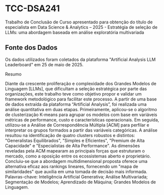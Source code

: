 # TCC-DSA241
Trabalho de Conclusão de Curso apresentado para obtenção do título de especialista em Data Science &amp; Analytics – 2025 - Estratégia de seleção de LLMs: uma abordagem baseada em análise exploratória multivariada

## Fonte dos Dados

Os dados utilizados foram coletados da plataforma "Artificial Analysis LLM Leaderboard" em 25 de maio de 2025.

Resumo

Diante da crescente proliferação e complexidade dos Grandes Modelos de Linguagem [LLMs], que dificultam a seleção estratégica por parte das organizações, este trabalho teve como objetivo propor e validar um framework metodológico para facilitar este processo. A partir de uma base de dados extraída da plataforma “Artificial Analysis”, foi realizada uma análise quantitativa em duas etapas. Primeiramente, aplicou-se o algoritmo de clusterização K-means para agrupar os modelos com base em variáveis métricas de performance, custo e características operacionais. Em seguida, utilizou-se a Análise de Correspondência Múltipla [ACM] para perfilar e interpretar os grupos formados a partir das variáveis categóricas. A análise resultou na identificação de quatro clusters robustos e distintos: "Generalistas Equilibrados", "Simples e Eficientes", "Premium de Alta Capacidade" e "Especialistas de Alta Performance". As dimensões reveladas pela ACM mapearam as principais forças que estruturam o mercado, como a oposição entre os ecossistemas aberto e proprietário. Concluiu-se que a abordagem multidimensional proposta oferece uma alternativa eficaz aos rankings lineares, fornecendo um "mapa de similaridades" que auxilia em uma tomada de decisão mais informada.
Palavras-chave: Inteligência Artificial Generativa; Análise Multivariada; Segmentação de Modelos; Aprendizado de Máquina; Grandes Modelos de Linguagem.
